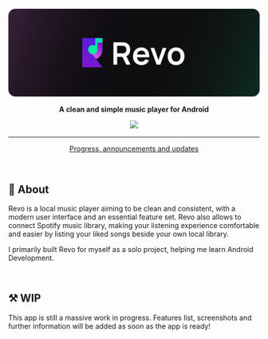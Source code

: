 ![Revo Music Player Header](https://raw.githubusercontent.com/meltmeltix/Revo/master/github/RevoLogoHeader.png)

<p align="center">
<strong>A clean and simple music player for Android</strong>
</p>

<p align="center">
  <a title="Crowdin" target="_blank" href="https://crowdin.com/project/revoplayer">
    <img src="https://badges.crowdin.net/revoplayer/localized.svg">
  </a>
</p>

---

<p align="center">
  <a href="https://github.com/meltmeltix/Revo/issues/4">Progress, announcements and updates</a>
</p>

<br>

## 🤔 About
Revo is a local music player aiming to be clean and consistent, with a modern user interface and an essential feature set. Revo also allows to connect Spotify music library, making your listening experience comfortable and easier by listing your liked songs beside your own local library.

I primarily built Revo for myself as a solo project, helping me learn Android Development.

<br>

## ⚒️ WIP
This app is still a massive work in progress. Features list, screenshots and further information will be added as soon as the app is ready!
